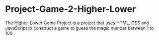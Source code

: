 # Project-Game-2-Higher-Lower

The Higher-Lower Game Project is a project that uses HTML, CSS and JavaScript to construct a game to guess the magic number between 1 to 100.
